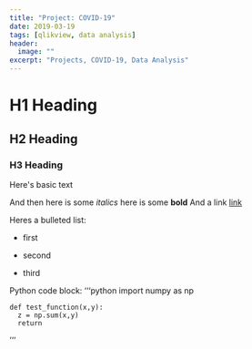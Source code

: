 ```yaml
---
title: "Project: COVID-19"
date: 2019-03-19
tags: [qlikview, data analysis]
header:
  image: ""
excerpt: "Projects, COVID-19, Data Analysis"
---
```


# H1 Heading

## H2 Heading

### H3 Heading

Here's basic text

And then here is some *italics*
here is some **bold**
And a link [link](www.google.com)

Heres a bulleted list:
* first
+ second
- third

Python code block:
‘‘‘python
    import numpy as np

    def test_function(x,y):
      z = np.sum(x,y)
      return
’’’  
